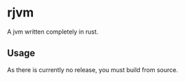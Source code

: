 # rjvm

A jvm written completely in rust.

## Usage

As there is currently no release, you must build from source.
